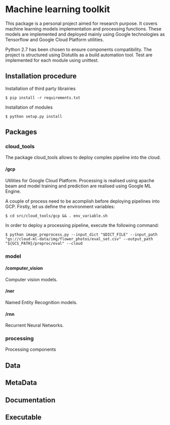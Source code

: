 # Machine learning toolkit

This package is a personal project aimed for research purpose. It covers machine learning models implementation and 
processing functions. These models are implemented and deployed mainly using Google technologies as Tensorflow and
Google Cloud Platform utilities.

Python 2.7 has been chosen to ensure components compatibility. The project is structured using Distutils as a build 
automation tool. Test are implemented for each module using unittest.

## Installation procedure

Installation of third party librairies
```
$ pip install -r requirements.txt
```

Installation of modules
```
$ python setup.py install
```

## Packages

### cloud_tools

The package cloud_tools allows to deploy complex pipeline into the cloud.

#### /gcp

Utilities for Google Cloud Platform. Processing is realised using apache beam and 
model training and prediction are realised using Google ML Engine.

A couple of process need to be acomplish before deploying pipelines into GCP.
Firstly, let us define the environment variables:
```
$ cd src/cloud_tools/gcp && . env_variable.sh
```

In order to deploy a processing pipeline, execute the following command:
```
$ python image_preprocess.py --input_dict "$DICT_FILE" --input_path "gs://cloud-ml-data/img/flower_photos/eval_set.csv" --output_path "${GCS_PATH}/preproc/eval" --cloud
```
 
### model

#### /computer_vision

Computer vision models.

#### /ner

Named Entity Recognition models.

#### /rnn

Recurrent Neural Networks.

### processing

Processing components

## Data

## MetaData

## Documentation

## Executable

